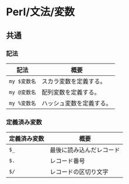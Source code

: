 # Perl/文法/変数

## 共通

### 記法

| 記法         | 概要                     |
| ------------ | ------------------------ |
| `my $変数名` | スカラ変数を定義する。   |
| `my @変数名` | 配列変数を定義する。     |
| `my %変数名` | ハッシュ変数を定義する。 |

### 定義済み変数

| 定義済み変数 | 概要                     |
| ------------ | ------------------------ |
| `$_`         | 最後に読み込んだレコード |
| `$.`         | レコード番号             |
| `$/`         | レコードの区切り文字     |
